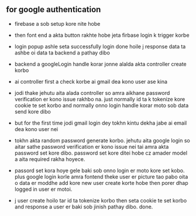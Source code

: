 ## for google authentication

- firebase a sob setup kore nite hobe

- then font end a akta button rakhte hobe jeta firbase login k trigger korbe

- login popup ashle seta successfully login done hoile j response data ta ashbe oi data ta backend a pathay dibo

- backend a googleLogin handle korar jonne alalda akta controller create korbo

- ai controller first a check korbe ai gmail dea kono user ase kina

- jodi thake jehutu aita alada controller so amra aikhane password verification er kono issue rakhbo na. just normally id ta k tokenize kore cookie te set korbo and normally onno login handle korar moto sob data send kore dibo

- but for the first time jodi gmail login dey tokhn kintu dekha jabe ai email dea kono user nei

- tokhn akta random password generate korbo. jehutu aita google login so aitar sathe password verification er kono issue nei tai amra akta password set kore dibo. password set kore ditei hobe cz amader model a aita required rakha hoyece.

- passord set kora hoye gele baki sob onno login er moto kore set kobo. plus google login korle amra fontend theke user er picture tao pabo oita o data er moddhe add kore new user create korte hobe then porer dhap logged in user er motoi.

- j user create hoilo tar id ta tokenize korbo then seta cookie te set korbo and response a user er baki sob jinish pathay dibo. done.
